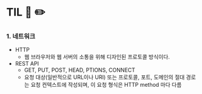 # TIL 📖 ✏️


 ### 1. 네트워크
  
  - HTTP
     * 웹 브라우저와 웹 서버의 소통을 위해 디자인된 프로토콜 방식이다.
  - REST API
     * GET, PUT, POST, HEAD, PTIONS, CONNECT
     * 요청 대상(일반적으로 URL이나 URI) 또는 프로토콜, 포트, 도메인의 절대 경로는 요청 컨텍스트에 작성되며, 이 요청 형식은 HTTP method 마다 다름
